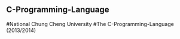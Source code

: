 C-Programming-Language
------------------
#National Chung Cheng University
#The C-Programming-Language (2013/2014)
